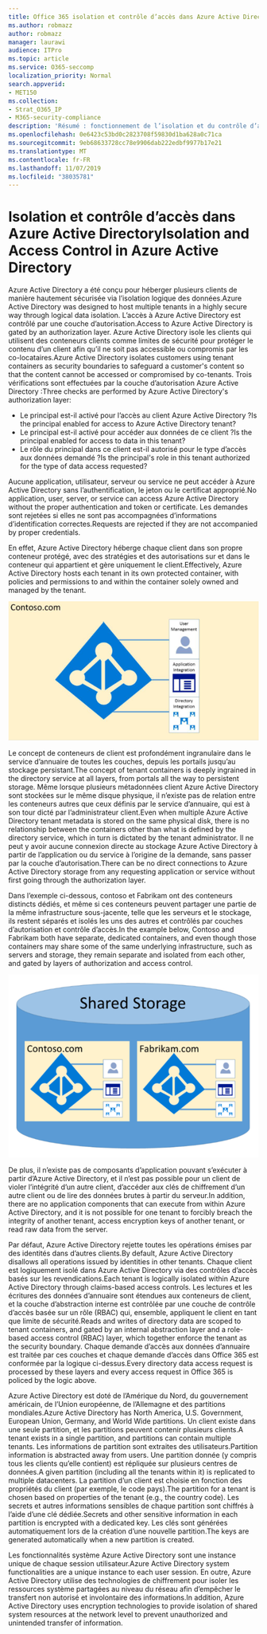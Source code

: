 ```yaml
---
title: Office 365 isolation et contrôle d’accès dans Azure Active Directory
ms.author: robmazz
author: robmazz
manager: laurawi
audience: ITPro
ms.topic: article
ms.service: O365-seccomp
localization_priority: Normal
search.appverid:
- MET150
ms.collection:
- Strat_O365_IP
- M365-security-compliance
description: 'Résumé : fonctionnement de l’isolation et du contrôle d’accès dans Azure Active Directory.'
ms.openlocfilehash: 0e6423c53bd0c2823708f59830d1ba628a0c71ca
ms.sourcegitcommit: 9eb68633728cc78e9906dab222edbf9977b17e21
ms.translationtype: MT
ms.contentlocale: fr-FR
ms.lasthandoff: 11/07/2019
ms.locfileid: "38035781"
---
```

# <a name="isolation-and-access-control-in-azure-active-directory"></a><span data-ttu-id="a225a-103">Isolation et contrôle d’accès dans Azure Active Directory</span><span class="sxs-lookup"><span data-stu-id="a225a-103">Isolation and Access Control in Azure Active Directory</span></span>

<span data-ttu-id="a225a-104">Azure Active Directory a été conçu pour héberger plusieurs clients de manière hautement sécurisée via l’isolation logique des données.</span><span class="sxs-lookup"><span data-stu-id="a225a-104">Azure Active Directory was designed to host multiple tenants in a highly secure way through logical data isolation.</span></span> <span data-ttu-id="a225a-105">L’accès à Azure Active Directory est contrôlé par une couche d’autorisation.</span><span class="sxs-lookup"><span data-stu-id="a225a-105">Access to Azure Active Directory is gated by an authorization layer.</span></span> <span data-ttu-id="a225a-106">Azure Active Directory isole les clients qui utilisent des conteneurs clients comme limites de sécurité pour protéger le contenu d’un client afin qu’il ne soit pas accessible ou compromis par les co-locataires.</span><span class="sxs-lookup"><span data-stu-id="a225a-106">Azure Active Directory isolates customers using tenant containers as security boundaries to safeguard a customer's content so that the content cannot be accessed or compromised by co-tenants.</span></span> <span data-ttu-id="a225a-107">Trois vérifications sont effectuées par la couche d’autorisation Azure Active Directory :</span><span class="sxs-lookup"><span data-stu-id="a225a-107">Three checks are performed by Azure Active Directory's authorization layer:</span></span>

- <span data-ttu-id="a225a-108">Le principal est-il activé pour l’accès au client Azure Active Directory ?</span><span class="sxs-lookup"><span data-stu-id="a225a-108">Is the principal enabled for access to Azure Active Directory tenant?</span></span>
- <span data-ttu-id="a225a-109">Le principal est-il activé pour accéder aux données de ce client ?</span><span class="sxs-lookup"><span data-stu-id="a225a-109">Is the principal enabled for access to data in this tenant?</span></span>
- <span data-ttu-id="a225a-110">Le rôle du principal dans ce client est-il autorisé pour le type d’accès aux données demandé ?</span><span class="sxs-lookup"><span data-stu-id="a225a-110">Is the principal's role in this tenant authorized for the type of data access requested?</span></span>

<span data-ttu-id="a225a-111">Aucune application, utilisateur, serveur ou service ne peut accéder à Azure Active Directory sans l’authentification, le jeton ou le certificat approprié.</span><span class="sxs-lookup"><span data-stu-id="a225a-111">No application, user, server, or service can access Azure Active Directory without the proper authentication and token or certificate.</span></span> <span data-ttu-id="a225a-112">Les demandes sont rejetées si elles ne sont pas accompagnées d’informations d’identification correctes.</span><span class="sxs-lookup"><span data-stu-id="a225a-112">Requests are rejected if they are not accompanied by proper credentials.</span></span>

<span data-ttu-id="a225a-113">En effet, Azure Active Directory héberge chaque client dans son propre conteneur protégé, avec des stratégies et des autorisations sur et dans le conteneur qui appartient et gère uniquement le client.</span><span class="sxs-lookup"><span data-stu-id="a225a-113">Effectively, Azure Active Directory hosts each tenant in its own protected container, with policies and permissions to and within the container solely owned and managed by the tenant.</span></span>
 
![Conteneur Azure](media/office-365-isolation-azure-container.png)

<span data-ttu-id="a225a-115">Le concept de conteneurs de client est profondément ingranulaire dans le service d’annuaire de toutes les couches, depuis les portails jusqu’au stockage persistant.</span><span class="sxs-lookup"><span data-stu-id="a225a-115">The concept of tenant containers is deeply ingrained in the directory service at all layers, from portals all the way to persistent storage.</span></span> <span data-ttu-id="a225a-116">Même lorsque plusieurs métadonnées client Azure Active Directory sont stockées sur le même disque physique, il n’existe pas de relation entre les conteneurs autres que ceux définis par le service d’annuaire, qui est à son tour dicté par l’administrateur client.</span><span class="sxs-lookup"><span data-stu-id="a225a-116">Even when multiple Azure Active Directory tenant metadata is stored on the same physical disk, there is no relationship between the containers other than what is defined by the directory service, which in turn is dictated by the tenant administrator.</span></span> <span data-ttu-id="a225a-117">Il ne peut y avoir aucune connexion directe au stockage Azure Active Directory à partir de l’application ou du service à l’origine de la demande, sans passer par la couche d’autorisation.</span><span class="sxs-lookup"><span data-stu-id="a225a-117">There can be no direct connections to Azure Active Directory storage from any requesting application or service without first going through the authorization layer.</span></span>

<span data-ttu-id="a225a-118">Dans l’exemple ci-dessous, contoso et Fabrikam ont des conteneurs distincts dédiés, et même si ces conteneurs peuvent partager une partie de la même infrastructure sous-jacente, telle que les serveurs et le stockage, ils restent séparés et isolés les uns des autres et contrôlés par couches d’autorisation et contrôle d’accès.</span><span class="sxs-lookup"><span data-stu-id="a225a-118">In the example below, Contoso and Fabrikam both have separate, dedicated containers, and even though those containers may share some of the same underlying infrastructure, such as servers and storage, they remain separate and isolated from each other, and gated by layers of authorization and access control.</span></span>
 
![Conteneurs dédiés Azure](media/office-365-isolation-azure-dedicated-containers.png)

<span data-ttu-id="a225a-120">De plus, il n’existe pas de composants d’application pouvant s’exécuter à partir d’Azure Active Directory, et il n’est pas possible pour un client de violer l’intégrité d’un autre client, d’accéder aux clés de chiffrement d’un autre client ou de lire des données brutes à partir du serveur.</span><span class="sxs-lookup"><span data-stu-id="a225a-120">In addition, there are no application components that can execute from within Azure Active Directory, and it is not possible for one tenant to forcibly breach the integrity of another tenant, access encryption keys of another tenant, or read raw data from the server.</span></span>

<span data-ttu-id="a225a-121">Par défaut, Azure Active Directory rejette toutes les opérations émises par des identités dans d’autres clients.</span><span class="sxs-lookup"><span data-stu-id="a225a-121">By default, Azure Active Directory disallows all operations issued by identities in other tenants.</span></span> <span data-ttu-id="a225a-122">Chaque client est logiquement isolé dans Azure Active Directory via des contrôles d’accès basés sur les revendications.</span><span class="sxs-lookup"><span data-stu-id="a225a-122">Each tenant is logically isolated within Azure Active Directory through claims-based access controls.</span></span> <span data-ttu-id="a225a-123">Les lectures et les écritures des données d’annuaire sont étendues aux conteneurs de client, et la couche d’abstraction interne est contrôlée par une couche de contrôle d’accès basée sur un rôle (RBAC) qui, ensemble, appliquent le client en tant que limite de sécurité.</span><span class="sxs-lookup"><span data-stu-id="a225a-123">Reads and writes of directory data are scoped to tenant containers, and gated by an internal abstraction layer and a role-based access control (RBAC) layer, which together enforce the tenant as the security boundary.</span></span> <span data-ttu-id="a225a-124">Chaque demande d’accès aux données d’annuaire est traitée par ces couches et chaque demande d’accès dans Office 365 est conformée par la logique ci-dessus.</span><span class="sxs-lookup"><span data-stu-id="a225a-124">Every directory data access request is processed by these layers and every access request in Office 365 is policed by the logic above.</span></span>

<span data-ttu-id="a225a-125">Azure Active Directory est doté de l’Amérique du Nord, du gouvernement américain, de l’Union européenne, de l’Allemagne et des partitions mondiales.</span><span class="sxs-lookup"><span data-stu-id="a225a-125">Azure Active Directory has North America, U.S. Government, European Union, Germany, and World Wide partitions.</span></span> <span data-ttu-id="a225a-126">Un client existe dans une seule partition, et les partitions peuvent contenir plusieurs clients.</span><span class="sxs-lookup"><span data-stu-id="a225a-126">A tenant exists in a single partition, and partitions can contain multiple tenants.</span></span> <span data-ttu-id="a225a-127">Les informations de partition sont extraites des utilisateurs.</span><span class="sxs-lookup"><span data-stu-id="a225a-127">Partition information is abstracted away from users.</span></span> <span data-ttu-id="a225a-128">Une partition donnée (y compris tous les clients qu’elle contient) est répliquée sur plusieurs centres de données.</span><span class="sxs-lookup"><span data-stu-id="a225a-128">A given partition (including all the tenants within it) is replicated to multiple datacenters.</span></span> <span data-ttu-id="a225a-129">La partition d’un client est choisie en fonction des propriétés du client (par exemple, le code pays).</span><span class="sxs-lookup"><span data-stu-id="a225a-129">The partition for a tenant is chosen based on properties of the tenant (e.g., the country code).</span></span> <span data-ttu-id="a225a-130">Les secrets et autres informations sensibles de chaque partition sont chiffrés à l’aide d’une clé dédiée.</span><span class="sxs-lookup"><span data-stu-id="a225a-130">Secrets and other sensitive information in each partition is encrypted with a dedicated key.</span></span> <span data-ttu-id="a225a-131">Les clés sont générées automatiquement lors de la création d’une nouvelle partition.</span><span class="sxs-lookup"><span data-stu-id="a225a-131">The keys are generated automatically when a new partition is created.</span></span>

<span data-ttu-id="a225a-132">Les fonctionnalités système Azure Active Directory sont une instance unique de chaque session utilisateur.</span><span class="sxs-lookup"><span data-stu-id="a225a-132">Azure Active Directory system functionalities are a unique instance to each user session.</span></span> <span data-ttu-id="a225a-133">En outre, Azure Active Directory utilise des technologies de chiffrement pour isoler les ressources système partagées au niveau du réseau afin d’empêcher le transfert non autorisé et involontaire des informations.</span><span class="sxs-lookup"><span data-stu-id="a225a-133">In addition, Azure Active Directory uses encryption technologies to provide isolation of shared system resources at the network level to prevent unauthorized and unintended transfer of information.</span></span>
